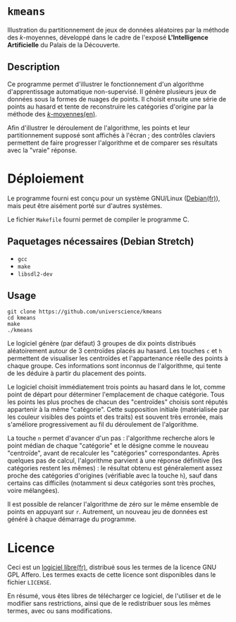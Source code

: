 # `kmeans`

Illustration du partitionnement de jeux de données aléatoires par la méthode des *k*-moyennes, développé dans le cadre de l'exposé **L'Intelligence Artificielle** du Palais de la Découverte.

## Description

Ce programme permet d'illustrer le fonctionnement d'un algorithme d'apprentissage automatique non-supervisé. Il génère plusieurs jeux de données sous la formes de nuages de points. Il choisit ensuite une série de points au hasard et tente de reconstruire les catégories d'origine par la méthode des [*k*-moyennes(en)](https://en.wikipedia.org/wiki/K-means_clustering).

Afin d'illustrer le déroulement de l'algorithme, les points et leur partitionnement supposé sont affichés à l'écran ; des contrôles claviers permettent de faire progresser l'algorithme et de comparer ses résultats avec la "vraie" réponse.

# Déploiement

Le programme fourni est conçu pour un système GNU/Linux ([Debian(fr)](https://www.debian.org/index.fr.html)), mais peut être aisément porté sur d'autres systèmes.

Le fichier `Makefile` fourni permet de compiler le programme C.

## Paquetages nécessaires (Debian Stretch)
- `gcc`
- `make`
- `libsdl2-dev`

## Usage
```
git clone https://github.com/universcience/kmeans
cd kmeans
make
./kmeans
```

Le logiciel génère (par défaut) 3 groupes de dix points distribués aléatoirement autour de 3 centroïdes placés au hasard. Les touches `c` et `h` permettent de visualiser les centroïdes et l'appartenance réelle des points à chaque groupe. Ces informations sont inconnus de l'algorithme, qui tente de les déduire à partir du placement des points.

Le logiciel choisit immédiatement trois points au hasard dans le lot, comme point de départ pour déterminer l'emplacement de chaque catégorie. Tous les points les plus proches de chacun des "centroïdes" choisis sont réputés appartenir à la même "catégorie". Cette supposition initiale (matérialisée par les couleur visibles des points et des traits) est souvent très erronée, mais s'améliore progressivement au fil du déroulement de l'algorithme.

La touche `n` permet d'avancer d'un pas : l'algorithme recherche alors le point médian de chaque "catégorie" et le désigne comme le nouveau "centroïde", avant de recalculer les "catégories" correspondantes. Après quelques pas de calcul, l'algorithme parvient à une réponse définitive (les catégories restent les mêmes) : le résultat obtenu est généralement assez proche des catégories d'origines (vérifiable avec la touche `h`), sauf dans certains cas difficiles (notamment si deux catégories sont très proches, voire mélangées).

Il est possible de relancer l'algorithme de zéro sur le même ensemble de points en appuyant sur `r`. Autrement, un nouveau jeu de données est généré à chaque démarrage du programme.

# Licence

Ceci est un [logiciel libre(fr)](https://www.gnu.org/philosophy/free-sw.fr.html), distribué sous les termes de la licence GNU GPL Affero. Les termes exacts de cette licence sont disponibles dans le fichier `LICENSE`.

En résumé, vous êtes libres de télécharger ce logiciel, de l'utiliser et de le modifier sans restrictions, ainsi que de le redistribuer sous les mêmes termes, avec ou sans modifications. 
